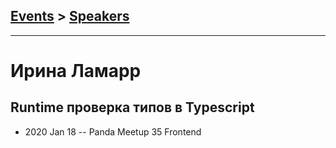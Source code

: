 ## [Events](../README.md) > [Speakers](../speakers.md)
---

# Ирина Ламарр

## Runtime проверка типов в Typescript
- 2020 Jan 18 -- Panda Meetup 35 Frontend    
